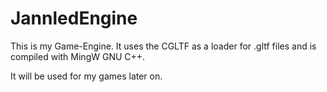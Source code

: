 # JannledEngine

This is my Game-Engine. It uses the CGLTF as a loader for .gltf files and is compiled with MingW GNU C++.

It will be used for my games later on.
